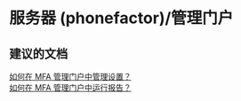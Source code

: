 <properties
    pageTitle="服务器 (phonefactor)/管理门户"
    description="服务器 (phonefactor)/管理门户"
    service="microsoft.multifactorauthentication"
    resource=""
    authors="aashu"
    displayOrder=""
    selfHelpType="generic"
    supportTopicIds="32336323"
    resourceTags=""
    productPesIds="14947"
    cloudEnvironments="public"
/>


# 服务器 (phonefactor)/管理门户


## **建议的文档**
[如何在 MFA 管理门户中管理设置？](https://azure.microsoft.com/documentation/articles/multi-factor-authentication-whats-next/)<br>
[如何在 MFA 管理门户中运行报告？](https://azure.microsoft.com/documentation/articles/multi-factor-authentication-manage-reports/)



<!--HONumber=Jul16_HO4-->


